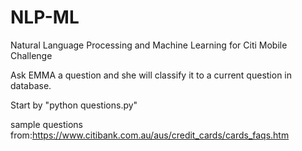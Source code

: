 # NLP-ML
Natural Language Processing and Machine Learning for Citi Mobile Challenge</br>

Ask EMMA a question and she will classify it to a current question in database.</br>

Start by "python questions.py"</br>

sample questions from:https://www.citibank.com.au/aus/credit_cards/cards_faqs.htm</br>
